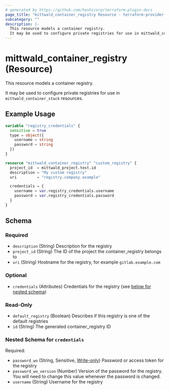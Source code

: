 ```yaml
---
# generated by https://github.com/hashicorp/terraform-plugin-docs
page_title: "mittwald_container_registry Resource - terraform-provider-mittwald"
subcategory: ""
description: |-
  This resource models a container registry.
  It may be used to configure private registries for use in mittwald_container_stack resources.
---
```


# mittwald_container_registry (Resource)

This resource models a container registry.

It may be used to configure private registries for use in `mittwald_container_stack` resources.

## Example Usage

```terraform
variable "registry_credentials" {
  sensitive = true
  type = object({
    username = string
    password = string
  })
}

resource "mittwald_container_registry" "custom_registry" {
  project_id  = mittwald_project.test.id
  description = "My custom registry"
  uri         = "registry.company.example"

  credentials = {
    username = var.registry_credentials.username
    password = var.registry_credentials.password
  }
}
```

<!-- schema generated by tfplugindocs -->
## Schema

### Required

- `description` (String) Description for the registry
- `project_id` (String) The ID of the project the container_registry belongs to
- `uri` (String) Hostname for the registry, for example `gitlab.example.com`

### Optional

- `credentials` (Attributes) Credentials for the registry (see [below for nested schema](#nestedatt--credentials))

### Read-Only

- `default_registry` (Boolean) Describes if this registry is one of the default registries
- `id` (String) The generated container_registry ID

<a id="nestedatt--credentials"></a>
### Nested Schema for `credentials`

Required:

- `password_wo` (String, Sensitive, [Write-only](https://developer.hashicorp.com/terraform/language/resources/ephemeral#write-only-arguments)) Password or access token for the registry
- `password_wo_version` (Number) Version of the password for the registry. You will need to change this value whenever the password is changed.
- `username` (String) Username for the registry
